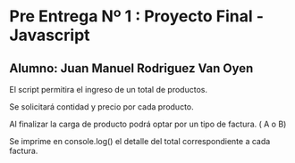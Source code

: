 # Pre Entrega Nº 1 : Proyecto Final - Javascript
## Alumno: Juan Manuel Rodriguez Van Oyen

El script permitira el ingreso de un total de productos.

Se solicitará contidad y precio por cada producto.

Al finalizar la carga de producto podrá optar por un tipo de factura. ( A o B)

Se imprime en console.log() el detalle del total correspondiente a cada factura. 

